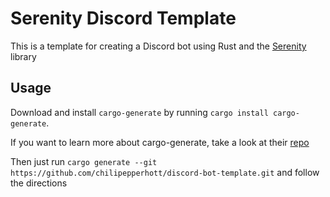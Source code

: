 # Serenity Discord Template
This is a template for creating a Discord bot using Rust and the [Serenity](https://github.com/serenity-rs/serenity) library

## Usage
Download and install `cargo-generate` by running `cargo install cargo-generate`.

If you want to learn more about cargo-generate, take a look at their [repo](https://github.com/cargo-generate/cargo-generate)

Then just run `cargo generate --git https://github.com/chilipepperhott/discord-bot-template.git` and follow the directions
